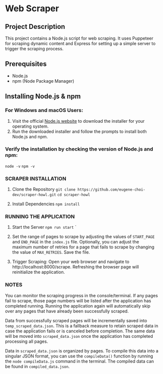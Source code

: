 # Web Scraper

## Project Description

This project contains a Node.js script for web scraping. It uses Puppeteer for scraping dynamic content and Express for setting up a simple server to trigger the scraping process.

## Prerequisites

- Node.js
- npm (Node Package Manager)

## Installing Node.js & npm

### For Windows and macOS Users:

1. Visit the official [Node.js website](https://nodejs.org/) to download the installer for your operating system.
2. Run the downloaded installer and follow the prompts to install both Node.js and npm.

### Verify the installation by checking the version of Node.js and npm:

`node -v`
`npm -v`

### SCRAPER INSTALLATION

1. Clone the Repository
    `git clone https://github.com/eugene-choi-dev/scraper-howl.git`
    `cd scraper-howl`

2. Install Dependencies
    `npm install`

### RUNNING THE APPLICATION

1. Start the Server
    `npm run start`
`
2. Set the range of pages to scrape by adjusting the values of `START_PAGE` and `END_PAGE` in the `index.js` file. Optionally, you can adjust the maximum number of retries for a page that fails to scrape by changing the value of `MAX_RETRIES`. Save the file.

3. Trigger Scraping:
    Open your web browser and navigate to http://localhost:8000/scrape. Refreshing the browser page will reinitialize the application.


### NOTES

You can monitor the scraping progress in the console/terminal. If any pages fail to scrape, those page numbers will be listed after the application has completed running. Running the application again will automatically skip over any pages that have already been successfully scraped.

Data from successfully scraped pages will be incrementally saved into `temp_scraped_data.json`. This is a fallback measure to retain scraped data in case the application fails or is canceled before completion. The same data will be moved into `scraped_data.json` once the application has completed processing all pages.

Data in `scraped_data.json` is organized by pages. To compile this data into a singular JSON format, you can use the `compileData()` function by running the `node compileData.js` command in the terminal. The compiled data can be found in `compiled_data.json`.